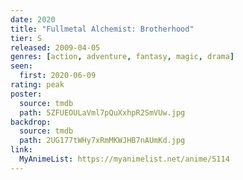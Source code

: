 ```yaml
---
date: 2020
title: "Fullmetal Alchemist: Brotherhood"
tier: S
released: 2009-04-05
genres: [action, adventure, fantasy, magic, drama]
seen:
  first: 2020-06-09
rating: peak
poster:
  source: tmdb
  path: 5ZFUEOULaVml7pQuXxhpR2SmVUw.jpg
backdrop:
  source: tmdb
  path: 2UG177tWHy7xRmMKWJHB7nAUmKd.jpg
link:
  MyAnimeList: https://myanimelist.net/anime/5114
---
```

